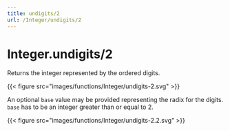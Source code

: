 ```yaml
---
title: undigits/2
url: /Integer/undigits/2
---
```


# Integer.undigits/2
Returns the integer represented by the ordered digits.

{{< figure src="images/functions/Integer/undigits-2.svg" >}}

An optional `base` value may be provided representing the radix for the digits.
`base` has to be an integer greater than or equal to 2.

{{< figure src="images/functions/Integer/undigits-2.2.svg" >}}
